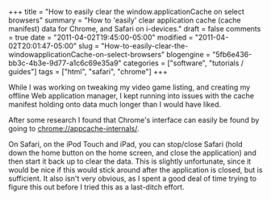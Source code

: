 +++
title = "How to easily clear the window.applicationCache on select browsers"
summary = "How to 'easily' clear application cache (cache manifest) data for Chrome, and Safari on i-devices."
draft = false
comments = true
date = "2011-04-02T19:45:00-05:00"
modified = "2011-04-02T20:01:47-05:00"
slug = "How-to-easily-clear-the-windowapplicationCache-on-select-browsers"
blogengine = "5fb6e436-bb3c-4b3e-9d77-a1c6c69e35a9"
categories = ["software", "tutorials / guides"]
tags = ["html", "safari", "chrome"]
+++

<p>While I was working on tweaking my video game listing, and creating my offline Web application manager, I kept running into issues with the cache manifest holding onto data much longer than I would have liked.</p>
<p>After some research I found that Chrome's interface can easily be found by going to&nbsp;<a rel="external nofollow" href="chrome://appcache-internals/">chrome://appcache-internals/</a>.</p>
<p>On Safari, on the iPod Touch and iPad, you can stop/close Safari (hold down the home button on the home screen, and close the application) and then start it back up to clear the data. This is slightly unfortunate, since it would be nice if this would stick around after the application is closed, but is sufficient. It also isn't very obvious, as I spent a good deal of time trying to figure this out before I tried this as a last-ditch effort.</p>
